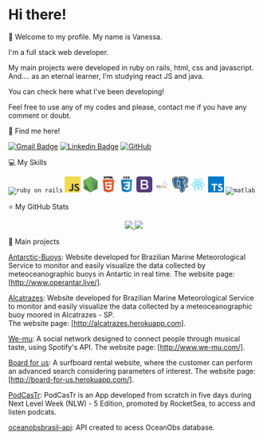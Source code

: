 # Hi there! <animated-image data-catalyst=""><a target="_blank" rel="noopener noreferrer" href="https://camo.githubusercontent.com/fb070d9f71a64edbafed08519130d75e7e0a0a69665d50d94ad095157f702e59/68747470733a2f2f6d656469612e67697068792e636f6d2f6d656469612f6d47634e6a736657416a593541455a4e77362f67697068792e676966" data-target="animated-image.originalLink" hidden=""><img src="https://camo.githubusercontent.com/fb070d9f71a64edbafed08519130d75e7e0a0a69665d50d94ad095157f702e59/68747470733a2f2f6d656469612e67697068792e636f6d2f6d656469612f6d47634e6a736657416a593541455a4e77362f67697068792e676966" width="50" data-canonical-src="https://media.giphy.com/media/mGcNjsfWAjY5AEZNw6/giphy.gif" style="max-width: 100%;" data-target="animated-image.originalImage" hidden=""></a>
 
<p align="left" dir="auto"> 
 <g-emoji class="g-emoji" alias="vulcan_salute" fallback-src="https://github.githubassets.com/images/icons/emoji/unicode/1f596.png">🖖</g-emoji> 
 Welcome to my profile. My name is Vanessa. 
</p>
 
<p align="left" dir="auto"> 
 I'm a full stack web developer. 
</p>

<p align="left" dir="auto">  
 My main projects were developed in ruby on rails, html, css and javascript.
 And.... as an eternal learner, I'm studying react JS and java. 
 
 
</p>
 
<p align="left" dir="auto">  
 You can check here what I've been developing! 
</p>
 
<p align="left" dir="auto">   
 Feel free to use any of my codes and please, contact me if you have any comment or doubt. 
</p>

👀 Find me here!

[![Gmail Badge](https://img.shields.io/badge/-vanessabach.r@gmail.com-c14438?style=flat-square&logo=Gmail&logoColor=white&link=mailto:vanessabach.r@gmail.com)](mailto:vanessabach.r@gmail.com)
[![Linkedin Badge](https://img.shields.io/badge/-bachvanessa-blue?style=flat-square&logo=Linkedin&logoColor=white&link=https://www.linkedin.com/in/bachvanessa/)](https://www.linkedin.com/in/bachvanessa/)
[![GitHub](https://img.shields.io/badge/-GitHub-181717?style=flat-square&logo=github&logoColor=white&link=https://github.com/VanessaBach)](https://github.com/VanessaBach)


:computer: My Skills

<code><img height="32" src="https://upload.wikimedia.org/wikipedia/commons/1/16/Ruby_on_Rails-logo.png" alt="ruby on rails"/></code>
<code><img height="32" src="https://raw.githubusercontent.com/github/explore/80688e429a7d4ef2fca1e82350fe8e3517d3494d/topics/javascript/javascript.png" alt="Javascript"/></code>
<code><img height="32" src="https://raw.githubusercontent.com/github/explore/80688e429a7d4ef2fca1e82350fe8e3517d3494d/topics/nodejs/nodejs.png" alt="Nodejs"/></code>
<code><img height="32" src="https://raw.githubusercontent.com/github/explore/80688e429a7d4ef2fca1e82350fe8e3517d3494d/topics/html/html.png" alt="HTML5"/></code>
<code><img height="32" src="https://raw.githubusercontent.com/github/explore/80688e429a7d4ef2fca1e82350fe8e3517d3494d/topics/css/css.png" alt="CSS"/></code>
<code><img height="32" src="https://raw.githubusercontent.com/github/explore/80688e429a7d4ef2fca1e82350fe8e3517d3494d/topics/bootstrap/bootstrap.png" alt="Bootstrap"/></code>
<code><img height="32" src="https://raw.githubusercontent.com/github/explore/80688e429a7d4ef2fca1e82350fe8e3517d3494d/topics/mysql/mysql.png" alt="MySQL"/></code>
<code><img height="32" src="https://raw.githubusercontent.com/github/explore/80688e429a7d4ef2fca1e82350fe8e3517d3494d/topics/postgresql/postgresql.png" alt="PostegreSQL"/></code>
<code><img height="32" src="https://raw.githubusercontent.com/github/explore/80688e429a7d4ef2fca1e82350fe8e3517d3494d/topics/react/react.png" alt="react"/></code>
 <code><img height="32" src="https://raw.githubusercontent.com/github/explore/80688e429a7d4ef2fca1e82350fe8e3517d3494d/topics/typescript/typescript.png" alt="typescript"/></code>
<code><img height="32" src="https://upload.wikimedia.org/wikipedia/commons/2/21/Matlab_Logo.png" alt="matlab"/></code>


⭐ My GitHub Stats

<p align="center">
<a href="https://github.com/VanessaBach">
  <img height="180em" src="https://github-readme-stats-eight-theta.vercel.app/api?username=VanessaBach&show_icon  s=true&theme=dracula&include_all_commits=true&count_private=true"/>
  <img height="180em" src="https://github-readme-stats-eight-theta.vercel.app/api/top-langs/?username=VanessaBach&layout=compact&langs_count=8&theme=dracula"/>
</a>
</p>


📎 Main projects

[Antarctic-Buoys](https://github.com/VanessaBach/Antarctic-Buoys): Website developed for Brazilian Marine Meteorological Service to monitor and easily visualize the data collected by meteoceanographic buoys in Antartic in real time. 
The website page: [http://www.operantar.live/].

[Alcatrazes](https://github.com/VanessaBach/Alcatrazes): Website developed for Brazilian Marine Meteorological Service to monitor and easily visualize the data collected by a meteoceanographic buoy moored in Alcatrazes - SP.  
The website page: [http://alcatrazes.herokuapp.com].

[We-mu](https://github.com/VanessaBach/wemu): A social network designed to connect people through musical taste, using Spotify's API.
The website page: [http://www.we-mu.com/].

[Board for us](https://github.com/VanessaBach/boards_for_us): A surfboard rental website, where the customer can perform an advanced search considering parameters of interest.
The website page: [http://board-for-us.herokuapp.com/].

[PodCasTr](https://github.com/VanessaBach/PodCasTr): PodCasTr is an App developed from scratch in five days during Next Level Week (NLW) - 5 Edition, promoted by RocketSea, to access and listen podcats.

[oceanobsbrasil-api](https://github.com/VanessaBach/oceanobsbrasil-api): API created to acess OceanObs database.


